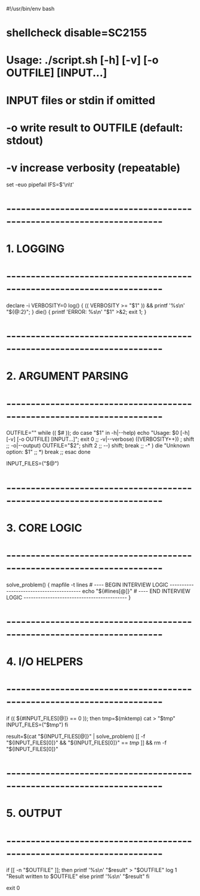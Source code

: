 #!/usr/bin/env bash
# shellcheck disable=SC2155
#
# <Short one-line description of what the script does>
#
# Usage: ./script.sh [-h] [-v] [-o OUTFILE] [INPUT...]
#   INPUT   files or stdin if omitted
#   -o      write result to OUTFILE (default: stdout)
#   -v      increase verbosity (repeatable)

set -euo pipefail
IFS=$'\n\t'

# ----------------------------------------------------------------------
# 1. LOGGING
# ----------------------------------------------------------------------
declare -i VERBOSITY=0
log() { (( VERBOSITY >= "$1" )) && printf '%s\n' "${@:2}"; }
die() { printf 'ERROR: %s\n' "$1" >&2; exit 1; }

# ----------------------------------------------------------------------
# 2. ARGUMENT PARSING
# ----------------------------------------------------------------------
OUTFILE=""
while (( $# )); do
    case "$1" in
        -h|--help)    echo "Usage: $0 [-h] [-v] [-o OUTFILE] [INPUT...]"; exit 0 ;;
        -v|--verbose) ((VERBOSITY++)) ; shift ;;
        -o|--output)  OUTFILE="$2"; shift 2 ;;
        --)           shift; break ;;
        -* )          die "Unknown option: $1" ;;
        *)            break ;;
    esac
done

INPUT_FILES=("$@")

# ----------------------------------------------------------------------
# 3. CORE LOGIC
# ----------------------------------------------------------------------
solve_problem() {
    mapfile -t lines
    # ---- BEGIN INTERVIEW LOGIC -----------------------------------------
    echo "${#lines[@]}"
    # ---- END INTERVIEW LOGIC -------------------------------------------
}

# ----------------------------------------------------------------------
# 4. I/O HELPERS
# ----------------------------------------------------------------------
if (( ${#INPUT_FILES[@]} == 0 )); then
    tmp=$(mktemp)
    cat > "$tmp"
    INPUT_FILES=("$tmp")
fi

result=$(cat "${INPUT_FILES[@]}" | solve_problem)
[[ -f "${INPUT_FILES[0]}" && "${INPUT_FILES[0]}" == *tmp* ]] && rm -f "${INPUT_FILES[0]}"

# ----------------------------------------------------------------------
# 5. OUTPUT
# ----------------------------------------------------------------------
if [[ -n "$OUTFILE" ]]; then
    printf '%s\n' "$result" > "$OUTFILE"
    log 1 "Result written to $OUTFILE"
else
    printf '%s\n' "$result"
fi

exit 0
